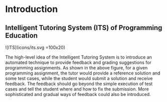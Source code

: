 # Introduction 

## Intelligent Tutoring System (ITS) of Programming Education

![ITS](icons/its.svg =100x20)

The high-level idea of the Intelligent Tutoring System is to introduce an automated technique to provide feedback and grading suggestions for programming assignments. As shown in the above figure, for a given programming assignment, the tutor would provide a reference solution and some test cases, while the student would submit a solution and receive feedback. The feedback should go beyond the simple execution of test cases and tell the student where and how to fix the submission. More sophisticated and gradual ways of feedback could also be introduced.